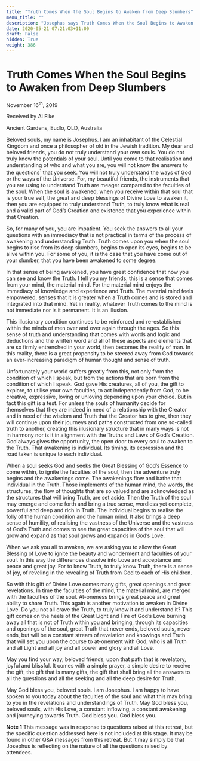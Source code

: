 ```yaml
---
title: "Truth Comes When the Soul Begins to Awaken from Deep Slumbers"
menu_title: ""
description: "Josephus says Truth Comes When the Soul Begins to Awaken from Deep Slumbers"
date: 2020-05-21 07:21:03+11:00
draft: False
hidden: True
weight: 386
---
```

# Truth Comes When the Soul Begins to Awaken from Deep Slumbers

November 16<sup>th</sup>, 2019

Received by Al Fike

Ancient Gardens, Eudlo, QLD, Australia



Beloved souls, my name is Josephus. I am an inhabitant of the Celestial Kingdom and once a philosopher of old in the Jewish tradition. My dear and beloved friends, you do not truly understand your own souls. You do not truly know the potentials of your soul. Until you come to that realisation and understanding of who and what you are, you will not know the answers to the questions<sup>1</sup> that you seek. You will not truly understand the ways of God or the ways of the Universe. For, my beautiful friends, the instruments that you are using to understand Truth are meager compared to the faculties of the soul. 
When the soul is awakened, when you receive within that soul that is your true self, the great and deep blessings of Divine Love to awaken it, then you are equipped to truly understand Truth, to truly know what is real and a valid part of God’s Creation and existence that you experience within that Creation. 

So, for many of you, you are impatient. You seek the answers to all your questions with an immediacy that is not practical in terms of the process of awakening and understanding Truth. Truth comes upon you when the soul begins to rise from its deep slumbers, begins to open its eyes, begins to be alive within you. For some of you, it is the case that you have come out of your slumber, that you have been awakened to some degree. 

In that sense of being awakened, you have great confidence that now you can see and know the Truth. I tell you my friends, this is a sense that comes from your mind, the material mind. For the material mind enjoys the immediacy of knowledge and experience and Truth. The material mind feels empowered, senses that it is greater when a Truth comes and is stored and integrated into that mind. Yet in reality, whatever Truth comes to the mind is not immediate nor is it permanent. It is an illusion. 

This illusionary condition continues to be reinforced and re-established within the minds of men over and over again through the ages. So this sense of truth and understanding that comes with words and logic and deductions and the written word and all of these aspects and elements that are so firmly entrenched in your world, then becomes the reality of man. In this reality, there is a great propensity to be steered away from God towards an ever-increasing paradigm of human thought and sense of truth. 

Unfortunately your world suffers greatly from this, not only from the condition of which I speak, but from the actions that are born from the condition of which I speak. God gave His creatures, all of you, the gift to explore, to utilise your own faculties, to act independently from God, to be creative, expressive, loving or unloving depending upon your choice. But in fact this gift is a test. For unless the souls of humanity decide for themselves that they are indeed in need of a relationship with the Creator and in need of the wisdom and Truth that the Creator has to give, then they will continue upon their journeys and paths constructed from one so-called truth to another, creating this illusionary structure that in many ways is not in harmony nor is it in alignment with the Truths and Laws of God’s Creation. God always gives the opportunity, the open door to every soul to awaken to the Truth. That awakening is individual. Its timing, its expression and the road taken is unique to each individual. 

When a soul seeks God and seeks the Great Blessing of God’s Essence to come within, to ignite the faculties of the soul, then the adventure truly begins and the awakenings come. The awakenings flow and bathe that individual in the Truth. Those implements of the human mind, the words, the structures, the flow of thoughts that are so valued and are acknowledged as the structures that will bring Truth, are set aside. Then the Truth of the soul may emerge and come forth and bring a true sense, wordless yet complete, powerful and deep and rich in Truth. The individual begins to realise the folly of the human condition and the human mind. It also brings a deep sense of humility, of realising the vastness of the Universe and the vastness of God’s Truth and comes to see the great capacities of the soul that will grow and expand as that soul grows and expands in God’s Love.

When we ask you all to awaken, we are asking you to allow the Great Blessing of Love to ignite the beauty and wonderment and faculties of your soul. In this way the differences dissolve into Love and acceptance and peace and great joy. For to know Truth, to truly know Truth, there is a sense of joy, of reveling in the revealing of Truth from God to each of His children. 

So with this gift of Divine Love comes many gifts, great openings and great revelations. In time the faculties of the mind, the material mind, are merged with the faculties of the soul. At-oneness brings great peace and great ability to share Truth. This again is another motivation to awaken in Divine Love. Do you not all crave the Truth, to truly know it and understand it? This gift comes on the heels of the Great Light and Fire of God’s Love burning away all that is not of Truth within you and bringing, through its capacities and openings of the soul, great Truth that never ends, beloved souls, never ends, but will be a constant stream of revelation and knowings and Truth that will set you upon the course to at-onement with God, who is all Truth and all Light and all joy and all power and glory and all Love.

May you find your way, beloved friends, upon that path that is revelatory, joyful and blissful. It comes with a simple prayer, a simple desire to receive the gift, the gift that is many gifts, the gift that shall bring all the answers to all the questions and all the seeking and all the deep desire for Truth. 

May God bless you, beloved souls. I am Josephus. I am happy to have spoken to you today about the faculties of the soul and what this may bring to you in the revelations and understandings of Truth. May God bless you, beloved souls, with His Love, a constant inflowing, a constant awakening and journeying towards Truth. God bless you. God bless you.

**Note 1** This message was in response to questions raised at this retreat, but the specific question addressed here is not included at this stage. It may be found in other Q&A messages from this retreat. But it may simply be that Josephus is reflecting on the nature of all the questions raised by attendees.
